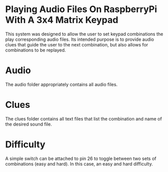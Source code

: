 # Playing Audio Files On RaspberryPi With A 3x4 Matrix Keypad
This system was designed to allow the user to set keypad combinations the play corresponding audio files.  Its intended purpose is to provide audio clues that guide the user to the next combination, but also allows for combinations to be replayed.

# Audio
The audio folder appropriately contains all audio files.

# Clues
The clues folder contains all text files that list the combination and name of the desired sound file.

# Difficulty
A simple switch can be attached to pin 26 to toggle between two sets of combinations (easy and hard).  In this case, an easy and hard difficulty.
